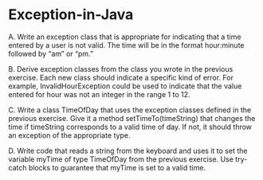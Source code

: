 # Exception-in-Java
A. Write an exception class that is appropriate for indicating that a time entered
by a user is not valid. The time will be in the format hour:minute followed by
“am” or “pm.”

B. Derive exception classes from the class you wrote in the previous exercise. Each
new class should indicate a specific kind of error. For example,
InvalidHourException could be used to indicate that the value entered for hour
was not an integer in the range 1 to 12.

C. Write a class TimeOfDay that uses the exception classes defined in the previous
exercise. Give it a method setTimeTo(timeString) that changes the time if
timeString corresponds to a valid time of day. If not, it should throw an
exception of the appropriate type.

D. Write code that reads a string from the keyboard and uses it to set the variable
myTime of type TimeOfDay from the previous exercise. Use try-catch blocks to
guarantee that myTime is set to a valid time.
